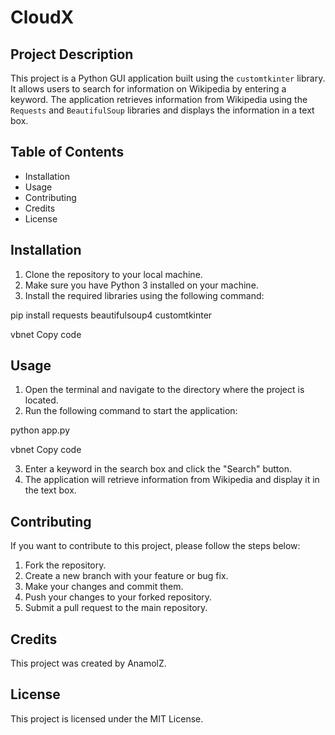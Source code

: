 # CloudX

## Project Description

This project is a Python GUI application built using the `customtkinter` library. It allows users to search for information on Wikipedia by entering a keyword. The application retrieves information from Wikipedia using the `Requests` and `BeautifulSoup` libraries and displays the information in a text box.

## Table of Contents

- Installation
- Usage
- Contributing
- Credits
- License

## Installation

1. Clone the repository to your local machine.
2. Make sure you have Python 3 installed on your machine.
3. Install the required libraries using the following command:

pip install requests beautifulsoup4 customtkinter

vbnet
Copy code

## Usage

1. Open the terminal and navigate to the directory where the project is located.
2. Run the following command to start the application:

python app.py

vbnet
Copy code

3. Enter a keyword in the search box and click the "Search" button.
4. The application will retrieve information from Wikipedia and display it in the text box.

## Contributing

If you want to contribute to this project, please follow the steps below:

1. Fork the repository.
2. Create a new branch with your feature or bug fix.
3. Make your changes and commit them.
4. Push your changes to your forked repository.
5. Submit a pull request to the main repository.

## Credits

This project was created by AnamolZ.

## License

This project is licensed under the MIT License.
